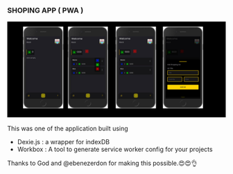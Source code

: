 ### SHOPING APP ( PWA )

<img src="https://raw.githubusercontent.com/teamNewDev/ab-shopping-app/main/prev.png">

This was one of the application built using

- Dexie.js : a wrapper for indexDB
- Workbox : A tool to generate service worker config for your projects

Thanks to God and @ebenezerdon for making this possible.😍😍👌
